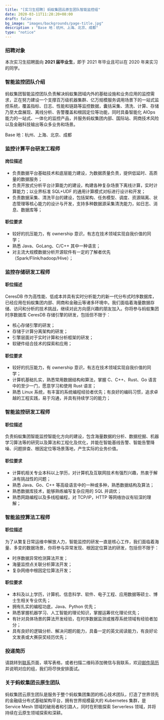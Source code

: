 ```yaml
---
title: "[实习生招聘] 蚂蚁集团云原生团队智能监控组"
date: 2020-03-11T11:28:20+08:00
draft: false
bg_image: "images/backgrounds/page-title.jpg"
description : "Base 地：杭州、上海、北京、成都"
type: "notice"
---
```


### 招聘对象

本次实习生招聘面向 **2021 届毕业生**，即于 2021 年毕业且可以在 2020 年来实习的同学。

### 智能监控团队介绍

蚂蚁集团智能监控团队负责解决蚂蚁集团域内外的基础设施和业务应用的监控需求，正在努力建设一个支撑百万级机器集群、亿万规模服务调用场景下的一站式监控系统，覆盖指标、日志、性能和链路等监控数据，囊括采集、清洗、计算、存储乃至大盘展现、离线分析、告警覆盖和根因定位等功能，同时具备智能化 AIOps 能力的一站式、一体化的监控产品，并服务蚂蚁集团内部、国际站、网商技术风险以及金融科技输出等众多业务和场景。

Base 地：杭州、上海、北京、成都

### 监控计算平台研发工程师

#### 岗位描述

- 负责数据平台基础技术和底层能力建设，为数据质量负责，提供低延时、高质量的数据服务；
- 负责开放式分析平台计算能力的建设，构建各种复杂场景下离线计算，实时计算能力；以业界标准 SQL+UDF 的通用计算模式对标进行设计和开发；
- 负责数据采集、清洗平台的建设，包括架构、任务模型、调度、资源隔离、状态管理等核心能力的设计与开发，支持多种数据源采集清洗能力，如日志、消息、数据库等；

#### 职位要求

- 较好的抗压能力，有 ownership 意识，有志在技术领域实现自我价值的同学；
- 熟悉 Java、GoLang、C/C++ 其中一种语言；
- 对主流大规模数据分析开源软件有一定的了解者优先（Spark/Flink/hadoop/Hive）；

### 监控存储研发工程师

#### 职位描述

CeresDB 作为高性能、低成本并具有实时分析能力的新一代分布式时序数据库，已经应用在蚂蚁集团内部、网商和金融云等诸多环境中。我们面临着海量数据存储、访问和分析的技术挑战，继续对此方向感兴趣的朋友加入。你将参与蚂蚁集团时序数据库 CeresDB 存储引擎的研发，包括但不限于：

- 核心存储引擎的研发；
- 存储于计算分离架构的研发；
- 引擎层面对于实时计算和分析框架的研发；
- 软硬件结合技术的探索和应用；

#### 职位要求

- 较好的抗压能力，有 ownership 意识，有志在技术领域实现自我价值的同学；
- 计算机基础扎实，熟悉常用数据结构和算法，掌握 C、C++、Rust、Go 语言中的至少一门，愿意学习和使用 Rust 语言；
- 熟悉 Linux 系统，有丰富的系统编程经验者优先；有良好的编码习惯，追求卓越的工程实践，易于沟通，并具有持续学习的能力；

### 智能监控研发工程师

#### 职位描述

负责蚂蚁集团智能监控智能化方向的建设，包含海量数据的分析、数据挖掘、机器学习算法等的研究以及算法和工程化及优化，并能在智能基线告警、智能告警降噪、问题排查、根因定位等场景落地，产生实际的业务价值。

#### 职位要求

- 计算机相关专业本科以上学历，对计算机及互联网技术有强烈兴趣，热衷于解决有挑战性的问题；
- 熟悉 Java、Go、C++ 等高级语言中的一种或多种，熟悉数据结构及算法；
- 熟悉数据库技术，能够熟练编写复杂应用的 SQL 并调优；
- 熟悉网路编程以及多线程编程，对 TCP/IP，HTTP 等网络协议有较深的理解；

### 智能监控算法工程师

#### 职位描述

为了从繁复日常运维中解放人力，智能监控的研发一直是核心工作，我们面临着海量、多变的数据场景，你将参与异常发现、根因定位算法的研发，包括但不限于：

- 时序数据异常检测算法开发；
- 海量监控点关联分析算法开发；
- 复杂网络中根因定位算法开发；

#### 职位要求

- 本科及以上学历，计算机、信息科学、软件、电子工程、应用数据等硕士、博士生相关专业优先；
- 拥有扎实的编程功底，Java、Python 优先；
- 熟悉掌握机器学习、人工智能的理论知识，掌握运筹优化理论优先；
- 有针对具体场景的算法开发经验，在时序数据监测或推荐系统领域有经验者加分；
- 具有良好的逻辑分析、解决问题的能力，具备一定的英文阅读能力，有良好论文发表或大赛获奖经历优先；

### 投递简历

请跳转到[联系](/contact/)页面，填写表格，或者扫描二维码添加微信与我联系，欢迎[邮件简历](mailto:jingchao.sjc@antfin.com)并说明对应的组，我们将尽快安排面试。

### 关于蚂蚁集团云原生团队

蚂蚁集团云原生团队是服务于整个蚂蚁集团集团的核心技术团队，打造了世界领先的金融级分布式基础架构平台，拥有世界规模最大的 Kubernetes 集群，是 Service Mesh 领域的破局者和引路人，同时在积极探索 Serverless 领域，并将持续在云原生领域探索和深耕。

